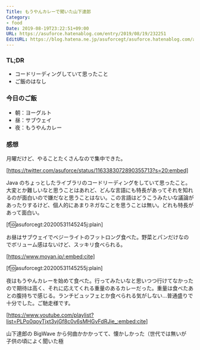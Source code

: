 ```yaml
---
Title: もうやんカレーで聞いた山下達郎
Category:
- food
Date: 2019-08-19T23:22:51+09:00
URL: https://asuforce.hatenablog.com/entry/2019/08/19/232251
EditURL: https://blog.hatena.ne.jp/asuforcegt/asuforce.hatenablog.com/atom/entry/26006613400287188
---
```


### TL;DR

- コードリーディングしていて思ったこと
- ご飯のはなし

### 今日のご飯

- 朝：ヨーグルト
- 昼：サブウェイ
- 夜：もうやんカレー

### 感想

月曜だけど、やることたくさんなので集中できた。

[https://twitter.com/asuforce/status/1163383072890355713?s=20:embed]

Java のちょっとしたライブラリのコードリーディングをしていて思ったこと。大変とか難しいなと思うことはあれど、どんな言語にも特長があってそれを知れるのが面白いので嫌だなと思うことはない。この言語はどうこうみたいな議論があったりするけど、個人的にあまりネガなことを思うことは無い。どれも特長があって面白い。

[f:id:asuforcegt:20200531145245j:plain]

お昼はサブウェイでベジーライトのフットロング食べた。野菜とパンだけなのでボリューム感はないけど、スッキリ食べられる。

[https://www.moyan.jp/:embed:cite]


[f:id:asuforcegt:20200531145255j:plain]

夜はもうやんカレーを始めて食べた。行ってみたいなと思いつつ行けてなかったので期待は高く、それに応えてくれる重量のあるカレーだった。重量は食べたあとの腹持ちで感じる。ランチビュッフェとか食べられる気がしない...普通盛りで十分でした。ご馳走様です。


[https://www.youtube.com/playlist?list=PLPo0qoyTjxt3vjGf8c0v6sMHGvFdRJie_:embed:cite]


山下達郎の BigWave から何曲かかかってて、懐かしかった（世代では無いが  
子供の頃によく聞いた極
